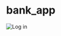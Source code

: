 # bank_app

![Log in](https://user-images.githubusercontent.com/42969853/124863597-8f50b980-dfe1-11eb-959a-a06d40a63cd5.png)
